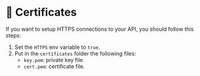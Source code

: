 # 🔐 Certificates

If you want to setup HTTPS connections to your API, you should follow this steps:

1. Set the `HTTPS` env variable to `true`.
2. Put in the `certificates` folder the following files:
    - `key.pem`: private key file.
    - `cert.pem`: certificate file.
